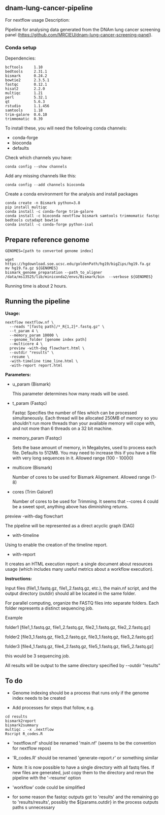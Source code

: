## dnam-lung-cancer-pipeline

For nextflow usage Description:

Pipeline for analysing data generated from the DNAm lung cancer screening panel (https://github.com/MRCIEU/dnam-lung-cancer-screening-panel).

### Conda setup

Dependencies:

    bcftools     1.10         
    bedtools     2.31.1        
    bismark      0.24.2        
    bowtie2      2.3.5.1             
    fastqc       0.12.1        
    hisat2       2.2.0         
    multiqc      1.21          
    perl         5.32.1        
    qt           5.6.3         
    rstudio      1.1.456       
    samtools     1.18          
    trim-galore  0.6.10        
    trimmomatic  0.39          

To install these, you will need the following conda channels:
  - conda-forge
  - bioconda
  - defaults

Check which channels you have:
```
conda config --show channels
```

Add any missing channels like this:
```
conda config --add channels bioconda
```

Create a conda environment for the analysis and install packages
```
conda create -n Bismark python=3.8
pip install multiqc
conda install -c conda-forge trim-galore
conda install -c bioconda nextflow bismark samtools trimmomatic fastqc bedtools cutadapt bowtie
conda install -c conda-forge python-isal
```

## Prepare reference genome

```
GENOMES=[path to converted genome index]

wget https://hgdownload.soe.ucsc.edu/goldenPath/hg19/bigZips/hg19.fa.gz
mv hg19.fa.gz ${GENOMES}
bismark_genome_preparation --path_to_aligner /data/ms13525/lib/miniconda2/envs/Bismark/bin  --verbose ${GENOMES}
```

Running time is about 2 hours.

## Running the pipeline

**Usage:**

```
nextflow nextflow.nf \
  --reads "[fastq path]/*_R{1,2}*.fastq.gz" \
  --t_param 4 \
  --memory_param 10000 \
  --genome_folder [genome index path]
  --multicore 4 \
  preview -with-dag flowchart.html \
  --outdir "results" \
  -resume \
  -with-timeline time_line.html \
  -with-report report.html
```

**Parameters:**

- u_param (Bismark)

  This parameter determines how many reads will be used. 

- t_param (Fastqc)

  Fastqc Specifies the number of files which can be processed
  simultaneously. Each thread will be allocated 250MB of memory so you
  shouldn't run more threads than your available memory will cope
  with, and not more than 6 threads on a 32 bit machine.

- memory_param (Fastqc)

  Sets the base amount of memory, in Megabytes, used to process each
  file. Defaults to 512MB. You may need to increase this if you have a
  file with very long sequences in it. Allowed range (100 - 10000)

- multicore (Bismark)

  Number of cores to be used for Bismark Alignement. Allowed range (1-8)

- cores (Trim Galore!)

  Number of cores to be used for Trimming. It seems that --cores 4 could be a sweet spot, anything above has diminishing returns.    

 preview -with-dag flowchart
 
 The pipeline will be represented as a direct acyclic graph (DAG)

- with-timeline
 
 Using to enable the creation of the timeline report.

- with-report
 
 It creates an HTML execution report: a single document about resources usage (which includes many useful metrics about a workflow execution).


**Instructions:**

Input files (file1_1.fastq.gz, file1_2.fastq.gz, etc.), the main.nf script, and the output directory (outdir) should all be located in the same folder.

For parallel computing, organize the FASTQ files into separate folders. Each folder represents a distinct sequencing job.

Example 

folder1 [file1_1.fastq.gz, file1_2.fastq.gz, file2_1.fastq.gz, file2_2.fastq.gz]

folder2 [file3_1.fastq.gz, file3_2.fastq.gz, file3_1.fastq.gz, file3_2.fastq.gz]

folder3 [file4_1.fastq.gz, file4_2.fastq.gz, file5_1.fastq.gz, file5_2.fastq.gz]

this would be 3 sequencing job. 

All results will be output to the same directory specified by --outdir "results"


## To do

* Genome indexing should be a process that runs only if the genome index needs to be created

* Add processes for steps that follow, e.g.

```
cd results
bismark2report
bismark2summary
multiqc . -x .nextflow
Rscript R_codes.R
```

* 'nextflow.nf' should be renamed 'main.nf' (seems to be the convention for nextflow repos)

* 'R_codes.R' should be renamed 'generate-report.r' or something similar

* Note: It is now possible to have a single directory with all fastq files.
  If new files are generated, just copy them to the directory and
  rerun the pipeline with the '-resume' option

* 'workflow' code could be simplified

* for some reason the fastqc outputs got to 'results' and the
  remaining go to 'results/results', possibly the ${params.outdir} in
  the process outputs paths s unnecessary
